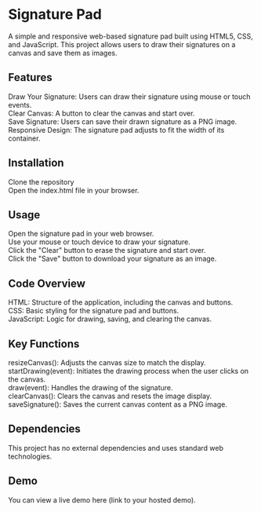 # Signature Pad
A simple and responsive web-based signature pad built using HTML5, CSS, and JavaScript. This project allows users to draw their signatures on a canvas and save them as images.

## Features
Draw Your Signature: Users can draw their signature using mouse or touch events.<br>
Clear Canvas: A button to clear the canvas and start over.<br>
Save Signature: Users can save their drawn signature as a PNG image.<br>
Responsive Design: The signature pad adjusts to fit the width of its container.<br>

## Installation
Clone the repository<br>
Open the index.html file in your browser.<br>

## Usage
Open the signature pad in your web browser.<br>
Use your mouse or touch device to draw your signature.<br>
Click the "Clear" button to erase the signature and start over.<br>
Click the "Save" button to download your signature as an image.<br>

## Code Overview
HTML: Structure of the application, including the canvas and buttons.<br>
CSS: Basic styling for the signature pad and buttons.<br>
JavaScript: Logic for drawing, saving, and clearing the canvas.<br>

## Key Functions
resizeCanvas(): Adjusts the canvas size to match the display.<br>
startDrawing(event): Initiates the drawing process when the user clicks on the canvas.<br>
draw(event): Handles the drawing of the signature.<br>
clearCanvas(): Clears the canvas and resets the image display.<br>
saveSignature(): Saves the current canvas content as a PNG image.<br>

## Dependencies
This project has no external dependencies and uses standard web technologies.<br>

## Demo
You can view a live demo here (link to your hosted demo).
